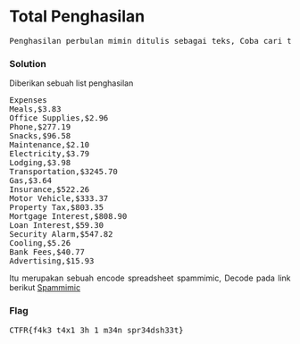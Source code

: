<h1><b>Total Penghasilan</b></h1>
<pre>
Penghasilan perbulan mimin ditulis sebagai teks, Coba cari tauu dong arti penghasilan mimin :D
</pre>
<h3><b>Solution</b></h3>
<p>Diberikan sebuah list penghasilan</p>
<pre>
Expenses
Meals,$3.83
Office Supplies,$2.96
Phone,$277.19
Snacks,$96.58
Maintenance,$2.10
Electricity,$3.79
Lodging,$3.98
Transportation,$3245.70
Gas,$3.64
Insurance,$522.26
Motor Vehicle,$333.37
Property Tax,$803.35
Mortgage Interest,$808.90
Loan Interest,$59.30
Security Alarm,$547.82
Cooling,$5.26
Bank Fees,$40.77
Advertising,$15.93
</pre>
<p align='justify'>Itu merupakan sebuah encode spreadsheet spammimic, Decode pada link berikut <a href='https://www.spammimic.com/spreadsheet.php'>Spammimic</a></p>
<h3><b>Flag</b></h3>
<pre>
CTFR{f4k3_t4x1_3h_1_m34n_spr34dsh33t}
</pre>
